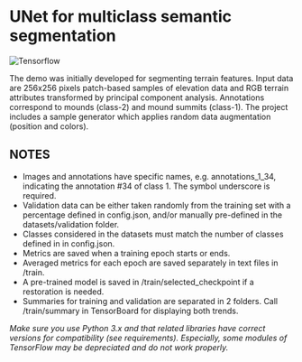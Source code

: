 # UNet for multiclass semantic segmentation
![Tensorflow](https://img.shields.io/badge/Implemented%20in-Tensorflow-green.svg) <br>

The demo was initially developed for segmenting terrain features. Input data are 256x256 pixels patch-based samples of elevation data and RGB terrain attributes transformed by principal component analysis. Annotations correspond to mounds (class-2) and mound summits (class-1). The project includes a sample generator which applies random data augmentation (position and colors).

## NOTES
- Images and annotations have specific names, e.g. annotations_1_34, indicating the annotation #34 of class 1. The symbol underscore is required.
- Validation data can be either taken randomly from the training set with a percentage defined in config.json, and/or manually pre-defined in the datasets/validation folder.
- Classes considered in the datasets must match the number of classes defined in in config.json.
- Metrics are saved when a training epoch starts or ends.
- Averaged metrics for each epoch are saved separately in text files in /train.
- A pre-trained model is saved in /train/selected_checkpoint if a restoration is needed.
- Summaries for training and validation are separated in 2 folders. Call /train/summary in TensorBoard for displaying both trends.

*Make sure you use Python 3.x and that related libraries have correct versions for compatibility (see requirements). Especially, some modules of TensorFlow may be depreciated and do not work properly.*
